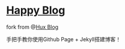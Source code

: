 # [Happy Blog](https://leqing.work/)

fork from @[Hux Blog](https://huangxuan.me)

手把手教你使用Github Page + Jekyll搭建博客！

